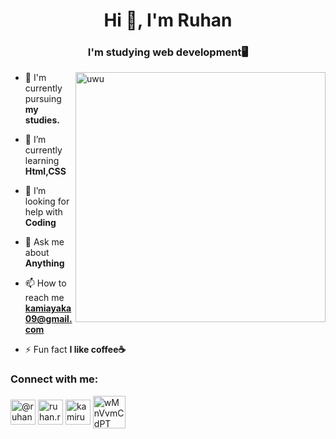 <h1 align="center">Hi 👋, I'm Ruhan</h1>
<h3 align="center">I'm studying web development🖥️</h3>

<img align=right alt="uwu" width="400" length="300" src=https://raw.githubusercontent.com/JoeyBling/JoeyBling/master/pic/pusheencode.gif>



- 🔭 I'm currently pursuing **my studies.**

- 🌱 I’m currently learning **Html,CSS**

- 🤝 I’m looking for help with **Coding**

- 💬 Ask me about **Anything**

- 📫 How to reach me **kamiayaka09@gmail.com**

- ⚡ Fun fact **I like coffee☕**

<h3 align="left">Connect with me:</h3>


<p align="left">
<a href="https://twitter.com/@ruhan_17" target="blank"><img align="center" src="https://img.icons8.com/?size=512&id=42859&format=png" alt="@ruhan_17" height="40" width="40" /></a>
<a href="https://fb.com/ruhan.rouf.1/" target="blank"><img align="center" src="https://img.icons8.com/dusk/512/facebook-new--v2.png" alt="ruhan.rouf.1/" height="40" width="40" /></a>
<a href="https://instagram.com/kamiruhan9/" target="blank"><img align="center" src="https://img.icons8.com/officel/480/instagram-new.png" alt="kamiruhan9/" height="40" width="40" /></a>
<a href="https://discord.gg/wMnVvmCdPT" target="blank"><img align="center" src="https://img.icons8.com/plasticine/100/discord-new-logo.png" alt="wMnVvmCdPT" height="52" width="52" /></a>
</p>
